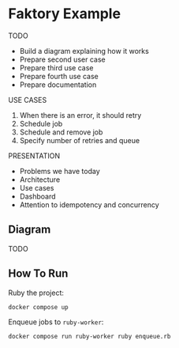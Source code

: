 # Faktory Example

TODO
- Build a diagram explaining how it works
- Prepare second user case
- Prepare third use case
- Prepare fourth use case
- Prepare documentation

USE CASES
1) When there is an error, it should retry
2) Schedule job
3) Schedule and remove job
4) Specify number of retries and queue

PRESENTATION
- Problems we have today
- Architecture
- Use cases
- Dashboard
- Attention to idempotency and concurrency

## Diagram

TODO

## How To Run

Ruby the project:

```
docker compose up
```

Enqueue jobs to `ruby-worker`:

```
docker compose run ruby-worker ruby enqueue.rb
```
